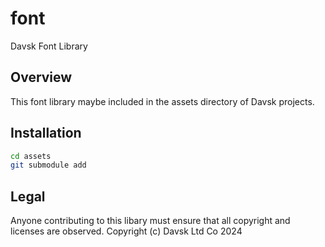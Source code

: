 # font
Davsk Font Library
## Overview
This font library maybe included in the assets directory of Davsk projects.
## Installation
``` zsh
cd assets
git submodule add 
```
## Legal
Anyone contributing to this libary must ensure that all copyright and licenses are observed.
Copyright (c) Davsk Ltd Co 2024
